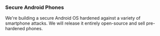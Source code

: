 ### Secure Android Phones

We're building a secure Android OS hardened against a variety of
smartphone attacks. We will release it entirely open-source and sell
pre-hardened phones.
